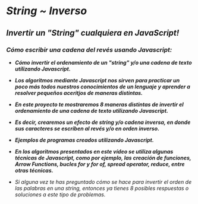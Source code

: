 # **_String ~ Inverso_**

## **_Invertir un "String" cualquiera en JavaScript!_**

### **_Cómo escribir una cadena del revés usando Javascript:_**

- **_Cómo invertir el ordenamiento de un "string" y/o una cadena de texto utilizando Javascript._**

- **_Los algoritmos mediante Javascript nos sirven para practicar un poco más todos nuestros conocimientos de un lenguaje y aprender a resolver pequeños aceritjos de maneras distintas._**

- **_En este proyecto te mostraremos 8 maneras distintas de invertir el ordenamiento de una cadena de texto utilizando Javascript._**

- **_Es decir, crearemos un efecto de string y/o cadena inversa, en donde sus caracteres se escriben al revés y/o en orden inverso._**

- **_Ejemplos de programas creados utilizando Javascript._**

- **_En los algoritmos presentados en este vídeo se utiliza algunas técnicas de Javascript, como por ejemplo, las creación de funciones, Arrow Functions, bucles for y for of, spread operator, reduce, entre otras técnicas._**

- _Si alguna vez te has preguntado cómo se hace para invertir el orden de las palabras en una string, entonces ya tienes 8 posibles respuestas o soluciones a este tipo de problemas._
